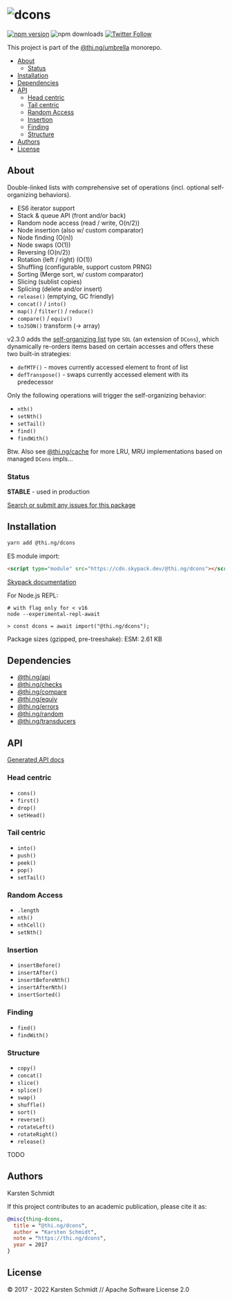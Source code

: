 <!-- This file is generated - DO NOT EDIT! -->

# ![dcons](https://media.thi.ng/umbrella/banners/thing-dcons.svg?38c13425)

[![npm version](https://img.shields.io/npm/v/@thi.ng/dcons.svg)](https://www.npmjs.com/package/@thi.ng/dcons)
![npm downloads](https://img.shields.io/npm/dm/@thi.ng/dcons.svg)
[![Twitter Follow](https://img.shields.io/twitter/follow/thing_umbrella.svg?style=flat-square&label=twitter)](https://twitter.com/thing_umbrella)

This project is part of the
[@thi.ng/umbrella](https://github.com/thi-ng/umbrella/) monorepo.

- [About](#about)
  - [Status](#status)
- [Installation](#installation)
- [Dependencies](#dependencies)
- [API](#api)
  - [Head centric](#head-centric)
  - [Tail centric](#tail-centric)
  - [Random Access](#random-access)
  - [Insertion](#insertion)
  - [Finding](#finding)
  - [Structure](#structure)
- [Authors](#authors)
- [License](#license)

## About

Double-linked lists with comprehensive set of operations (incl. optional self-organizing behaviors).

- ES6 iterator support
- Stack & queue API (front and/or back)
- Random node access (read / write, O(n/2))
- Node insertion (also w/ custom comparator)
- Node finding (O(n))
- Node swaps (O(1))
- Reversing (O(n/2))
- Rotation (left / right) (O(1))
- Shuffling (configurable, support custom PRNG)
- Sorting (Merge sort, w/ custom comparator)
- Slicing (sublist copies)
- Splicing (delete and/or insert)
- `release()` (emptying, GC friendly)
- `concat()` / `into()`
- `map()` / `filter()` / `reduce()`
- `compare()` / `equiv()`
- `toJSON()` transform (-> array)

v2.3.0 adds the [self-organizing
list](https://en.wikipedia.org/wiki/Self-organizing_list) type `SOL` (an
extension of `DCons`), which dynamically re-orders items based on certain
accesses and offers these two built-in strategies:

- `defMTF()` - moves currently accessed element to front of list
- `defTranspose()` - swaps currently accessed element with its predecessor

Only the following operations will trigger the self-organizing behavior:

- `nth()`
- `setNth()`
- `setTail()`
- `find()`
- `findWith()`

Btw. Also see
[@thi.ng/cache](https://github.com/thi-ng/umbrella/tree/develop/packages/cache)
for more LRU, MRU implementations based on managed `DCons` impls...

### Status

**STABLE** - used in production

[Search or submit any issues for this package](https://github.com/thi-ng/umbrella/issues?q=%5Bdcons%5D+in%3Atitle)

## Installation

```bash
yarn add @thi.ng/dcons
```

ES module import:

```html
<script type="module" src="https://cdn.skypack.dev/@thi.ng/dcons"></script>
```

[Skypack documentation](https://docs.skypack.dev/)

For Node.js REPL:

```text
# with flag only for < v16
node --experimental-repl-await

> const dcons = await import("@thi.ng/dcons");
```

Package sizes (gzipped, pre-treeshake): ESM: 2.61 KB

## Dependencies

- [@thi.ng/api](https://github.com/thi-ng/umbrella/tree/develop/packages/api)
- [@thi.ng/checks](https://github.com/thi-ng/umbrella/tree/develop/packages/checks)
- [@thi.ng/compare](https://github.com/thi-ng/umbrella/tree/develop/packages/compare)
- [@thi.ng/equiv](https://github.com/thi-ng/umbrella/tree/develop/packages/equiv)
- [@thi.ng/errors](https://github.com/thi-ng/umbrella/tree/develop/packages/errors)
- [@thi.ng/random](https://github.com/thi-ng/umbrella/tree/develop/packages/random)
- [@thi.ng/transducers](https://github.com/thi-ng/umbrella/tree/develop/packages/transducers)

## API

[Generated API docs](https://docs.thi.ng/umbrella/dcons/)

### Head centric

- `cons()`
- `first()`
- `drop()`
- `setHead()`

### Tail centric

- `into()`
- `push()`
- `peek()`
- `pop()`
- `setTail()`

### Random Access

- `.length`
- `nth()`
- `nthCell()`
- `setNth()`

### Insertion

- `insertBefore()`
- `insertAfter()`
- `insertBeforeNth()`
- `insertAfterNth()`
- `insertSorted()`

### Finding

- `find()`
- `findWith()`

### Structure

- `copy()`
- `concat()`
- `slice()`
- `splice()`
- `swap()`
- `shuffle()`
- `sort()`
- `reverse()`
- `rotateLeft()`
- `rotateRight()`
- `release()`

TODO

## Authors

Karsten Schmidt

If this project contributes to an academic publication, please cite it as:

```bibtex
@misc{thing-dcons,
  title = "@thi.ng/dcons",
  author = "Karsten Schmidt",
  note = "https://thi.ng/dcons",
  year = 2017
}
```

## License

&copy; 2017 - 2022 Karsten Schmidt // Apache Software License 2.0
